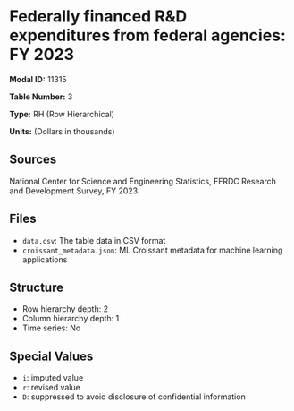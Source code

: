 # Federally financed R&D expenditures from federal agencies: FY 2023

**Modal ID:** 11315

**Table Number:** 3

**Type:** RH (Row Hierarchical)

**Units:** (Dollars in thousands)

## Sources

National Center for Science and Engineering Statistics, FFRDC Research and Development Survey, FY 2023.

## Files

- `data.csv`: The table data in CSV format
- `croissant_metadata.json`: ML Croissant metadata for machine learning applications

## Structure

- Row hierarchy depth: 2
- Column hierarchy depth: 1
- Time series: No

## Special Values

- `i`: imputed value
- `r`: revised value
- `D`: suppressed to avoid disclosure of confidential information
